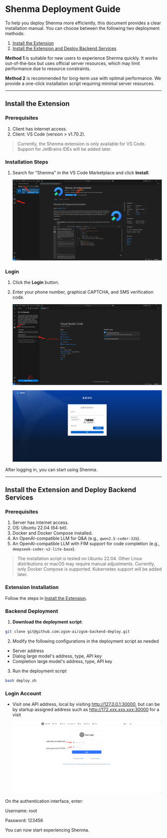 # Shenma Deployment Guide

To help you deploy Shenma more efficiently, this document provides a clear installation manual. You can choose between the following two deployment methods:

1. [Install the Extension](#install-the-extension)
2. [Install the Extension and Deploy Backend Services](#install-the-extension-and-deploy-backend-services)

**Method 1** is suitable for new users to experience Shenma quickly. It works out-of-the-box but uses official server resources, which may limit performance due to resource constraints.

**Method 2** is recommended for long-term use with optimal performance. We provide a one-click installation script requiring minimal server resources.

---

## Install the Extension

### Prerequisites

1. Client has internet access.
2. Client: VS Code (version > v1.70.2).

> Currently, the Shenma extension is only available for VS Code. Support for JetBrains IDEs will be added later.

### Installation Steps

1. Search for "Shenma" in the VS Code Marketplace and click **Install**.

    ![alt text](/images/install/extensions.png)

### Login

1. Click the **Login** button.
2. Enter your phone number, graphical CAPTCHA, and SMS verification code.

    ![alt text](/images/install/login_ide.png)

    ![alt text](/images/install/login_web.png)

After logging in, you can start using Shenma.

---

## Install the Extension and Deploy Backend Services

### Prerequisites

1. Server has internet access.
2. OS: Ubuntu 22.04 (64-bit).
3. Docker and Docker Compose installed.
4. An OpenAI-compatible LLM for Q&A (e.g., `qwen2.5-coder-32b`).
5. An OpenAI-compatible LLM with FIM support for code completion (e.g., `deepseek-coder-v2-lite-base`).

> The installation script is tested on Ubuntu 22.04. Other Linux distributions or macOS may require manual adjustments.
> Currently, only Docker Compose is supported. Kubernetes support will be added later.

### Extension Installation

Follow the steps in [Install the Extension](#install-the-extension).

### Backend Deployment

1. **Download the deployment script**:

```bash
git clone git@github.com:zgsm-ai/zgsm-backend-deploy.git
```

2. Modify the following configurations in the deployment script as needed

- Server address
- Dialog large model's address, type, API key
- Completion large model's address, type, API key

3. Run the deployment script

```bash
bash deploy.sh
```

### Login Account

- Visit one API address, local by visiting http://127.0.0.1:30000, but can be by startup assigned address such as http://172.xxx.xxx.xxx:30000 for a visit

    ![alt text](/images/install/login_backend.png)

On the authentication interface, enter:

Username: root

Password: 123456

You can now start experiencing Shenma.
